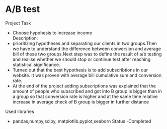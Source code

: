 # A/B test
Project Task
- Choose hypohesis to increase income  
Description:
- prioritizing hypotheses and separating our clients in two groups.Then we have to understand the difference between conversion and average bill of these two groups.Next step  was to define the result of a/b testing and realise whether we should stop or continue test after reaching statistical significance.
- Turned out that the best hypothesis is to add subscribtions in our website. It was proven with  average bill cumulative sum  and conversion rate. 
- At the end of the project adding subscriptions was explained that the amount of people who subscribed and got into B group is bigger than in a group so that conversion rate is higher and at the same time relative increase in average check of B group is bigger in further distance

Used libraries
 - pandas,numpy,scipy, matplotlib.pyplot,seaborn
Status
 -Completed
